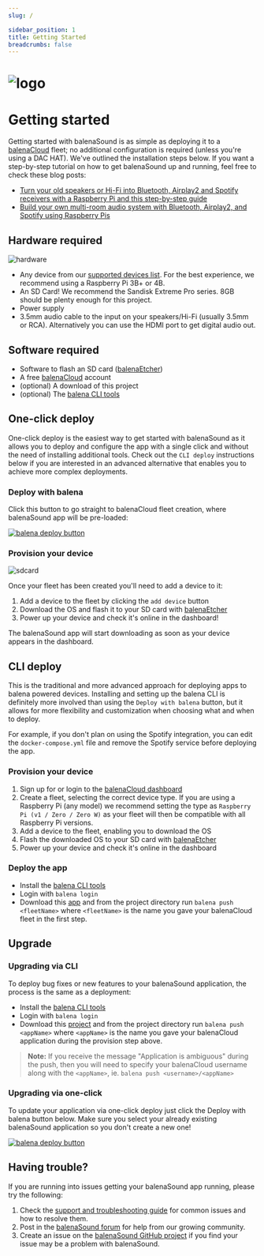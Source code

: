 ```yaml
---
slug: /

sidebar_position: 1
title: Getting Started
breadcrumbs: false
---
```


# ![logo](https://raw.githubusercontent.com/balenalabs/balena-sound/master/docs/images/balenaSound-logo.png)

# Getting started

Getting started with balenaSound is as simple as deploying it to a [balenaCloud](https://balena.io/cloud) fleet; no additional configuration is required (unless you're using a DAC HAT).
We've outlined the installation steps below. If you want a step-by-step tutorial on how to get balenaSound up and running, feel free to check these blog posts:

- [Turn your old speakers or Hi-Fi into Bluetooth, Airplay2 and Spotify receivers with a Raspberry Pi and this step-by-step guide](https://www.balena.io/blog/turn-your-old-speakers-or-hi-fi-into-bluetooth-receivers-using-only-a-raspberry-pi/)
- [Build your own multi-room audio system with Bluetooth, Airplay2, and Spotify using Raspberry Pis](https://www.balena.io/blog/diy-raspberry-pi-multi-room-audio-system/)

## Hardware required

![hardware](https://raw.githubusercontent.com/balenalabs/balena-sound/master/docs/images/hardware.jpeg)

- Any device from our [supported devices list](device-support#recommended). For the best experience, we recommend using a Raspberry Pi 3B+ or 4B.
- An SD Card! We recommend the Sandisk Extreme Pro series. 8GB should be plenty enough for this project.
- Power supply
- 3.5mm audio cable to the input on your speakers/Hi-Fi (usually 3.5mm or RCA). Alternatively you can use the HDMI port to get digital audio out.

## Software required

- Software to flash an SD card ([balenaEtcher](https://balena.io/etcher))
- A free [balenaCloud](https://balena.io/cloud) account
- (optional) A download of this project
- (optional) The [balena CLI tools](https://github.com/balena-io/balena-cli/blob/master/INSTALL.md)

## One-click deploy

One-click deploy is the easiest way to get started with balenaSound as it allows you to deploy and configure the app with a single click and without the need of installing additional tools. Check out the `CLI deploy` instructions below if you are interested in an advanced alternative that enables you to achieve more complex deployments.

### Deploy with balena

Click this button to go straight to balenaCloud fleet creation, where balenaSound app will be pre-loaded:

[![balena deploy button](https://balena.io/deploy.svg)](https://dashboard.balena-cloud.com/deploy?repoUrl=https://github.com/balena-labs-projects/balena-sound&defaultDeviceType=raspberry-pi)

### Provision your device

![sdcard](https://raw.githubusercontent.com/balenalabs/balena-sound/master/docs/images/sdcard.gif)

Once your fleet has been created you'll need to add a device to it:

1. Add a device to the fleet by clicking the `add device` button
2. Download the OS and flash it to your SD card with [balenaEtcher](https://balena.io/etcher)
3. Power up your device and check it's online in the dashboard!

The balenaSound app will start downloading as soon as your device appears in the dashboard.

## CLI deploy

This is the traditional and more advanced approach for deploying apps to balena powered devices. Installing and setting up the balena CLI is definitely more involved than using the `Deploy with balena` button, but it allows for more flexibility and customization when choosing what and when to deploy.

For example, if you don't plan on using the Spotify integration, you can edit the `docker-compose.yml` file and remove the Spotify service before deploying the app.

### Provision your device

1. Sign up for or login to the [balenaCloud dashboard](https://dashboard.balena-cloud.com)
2. Create a fleet, selecting the correct device type. If you are using a Raspberry Pi (any model) we recommend setting the type as `Raspberry Pi (v1 / Zero / Zero W)` as your fleet will then be compatible with all Raspberry Pi versions.
3. Add a device to the fleet, enabling you to download the OS
4. Flash the downloaded OS to your SD card with [balenaEtcher](https://balena.io/etcher)
5. Power up your device and check it's online in the dashboard

### Deploy the app

- Install the [balena CLI tools](https://github.com/balena-io/balena-cli/blob/master/INSTALL.md)
- Login with `balena login`
- Download this [app](https://github.com/balenalabs/balena-sound/) and from the project directory run `balena push <fleetName>` where `<fleetName>` is the name you gave your balenaCloud fleet in the first step.

## Upgrade

### Upgrading via CLI

To deploy bug fixes or new features to your balenaSound application, the process is the same as a deployment:

- Install the [balena CLI tools](https://github.com/balena-io/balena-cli/blob/master/INSTALL.md)
- Login with `balena login`
- Download this [project](https://github.com/balenalabs/balena-sound/) and from the project directory run `balena push <appName>` where `<appName>` is the name you gave your balenaCloud application during the provision step above.

> **Note:** If you receive the message "Application is ambiguous" during the push, then you will need to specify your balenaCloud username along with the `<appName>`, ie. `balena push <username>/<appName>`

### Upgrading via one-click

To update your application via one-click deploy just click the Deploy with balena button below. Make sure you select your already existing balenaSound application so you don't create a new one!

[![balena deploy button](https://balena.io/deploy.svg)](https://dashboard.balena-cloud.com/deploy?repoUrl=https://github.com/balenalabs/balena-sound&defaultDeviceType=raspberry-pi)

## Having trouble?

If you are running into issues getting your balenaSound app running, please try the following:

1. Check the [support and troubleshooting guide](support) for common issues and how to resolve them.
2. Post in the [balenaSound forum](https://forums.balena.io/c/balenalabs/balenasound/85) for help from our growing community.
3. Create an issue on the [balenaSound GitHub project](https://github.com/balena-labs-projects/balena-sound/issues/new/choose) if you find your issue may be a problem with balenaSound.
